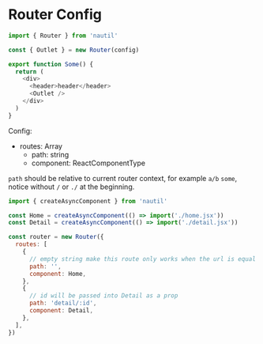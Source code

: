 # Router Config

```js
import { Router } from 'nautil'

const { Outlet } = new Router(config)

export function Some() {
  return (
    <div>
      <header>header</header>
      <Outlet />
    </div>
  )
}
```

Config:

- routes: Array
  - path: string
  - component: ReactComponentType

`path` should be relative to current router context, for example `a/b` `some`, notice without `/` or `./` at the beginning.

```js
import { createAsyncComponent } from 'nautil'

const Home = createAsyncComponent(() => import('./home.jsx'))
const Detail = createAsyncComponent(() => import('./detail.jsx'))

const router = new Router({
  routes: [
    {
      // empty string make this route only works when the url is equal current context
      path: '',
      component: Home,
    },
    {
      // id will be passed into Detail as a prop
      path: 'detail/:id',
      component: Detail,
    },
  ],
})
```
